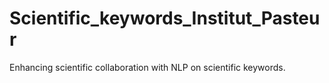 # Scientific_keywords_Institut_Pasteur
 Enhancing scientific collaboration with NLP on scientific keywords.
